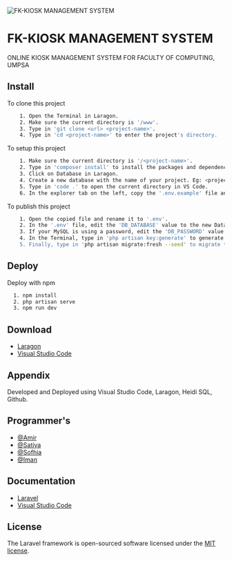 ![FK-KIOSK MANAGEMENT SYSTEM](https://lh3.googleusercontent.com/u/0/drive-viewer/AK7aPaD2SoAVS6jLEdKNDbW7IyH9iCu5d4P0A4oVg4gqeu04ul4XGycxMm2Cbcp2xTb6j-KpeQJawyJL7LzbDefIxRy-rWFi9A=w1920-h911)
# FK-KIOSK MANAGEMENT SYSTEM
ONLINE KIOSK MANAGEMENT SYSTEM FOR FACULTY OF COMPUTING, UMPSA


## Install

To clone this project
```bash
    1. Open the Terminal in Laragon.
    2. Make sure the current directory is '/www'.
    3. Type in 'git clone <url> <project-name>'.
    4. Type in 'cd <project-name>' to enter the project's directory.
```

To setup this project
```bash
    1. Make sure the current directory is '/<project-name>'.
    2. Type in 'composer install' to install the packages and dependencies.
    3. Click on Database in Laragon.
    4. Create a new database with the name of your project. Eg: <project_name>
    5. Type in 'code .' to open the current directory in VS Code.
    6. In the explorer tab on the left, copy the '.env.example' file and paste it in the same directory.
```

To publish this project
```bash
    1. Open the copied file and rename it to '.env'.
    2. In the '.env' file, edit the 'DB_DATABASE' value to the new Database name that you   have created.
    3. If your MySQL is using a password, edit the 'DB_PASSWORD' value with your password.
    4. In the Terminal, type in 'php artisan key:generate' to generate the project's 'APP_KEY'.
    5. Finally, type in 'php artisan migrate:fresh --seed' to migrate the database tables for the project.
```

## Deploy
Deploy with npm
```bash
  1. npm install 
  2. php artisan serve
  3. npm run dev
```
    
## Download
 - [Laragon](https://laragon.org/download/)
 - [Visual Studio Code](https://code.visualstudio.com/download)


## Appendix
Developed and Deployed using Visual Studio Code, Laragon, Heidi SQL, Github.


## Programmer's
- [@Amir](https://github.com/amir1611)
- [@Satiya](https://github.com/satiyaganes06)
- [@Sofhia](https://github.com/SofhiaziziCool)
- [@Iman](https://github.com/chiciko10)


## Documentation
 - [Laravel](https://laravel.com/docs/10.x)
 - [Visual Studio Code](https://code.visualstudio.com/docs)

## License
The Laravel framework is open-sourced software licensed under the [MIT license](https://opensource.org/licenses/MIT).
